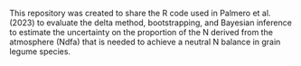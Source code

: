 This repository was created to share the R code used in Palmero et al. (2023) to evaluate the delta method, bootstrapping, and Bayesian inference to estimate the uncertainty on the proportion of the N derived from the atmosphere (Ndfa) that is needed to achieve a neutral N balance in grain legume species.
